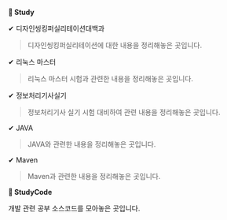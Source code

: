 **📂 Study**

✔ 디자인씽킹퍼실리테이션대백과
> 디자인씽킹퍼실리테이션에 대한 내용을 정리해놓은 곳입니다.

✔  리눅스 마스터
> 리눅스 마스터 시험과 관련한 내용을 정리해놓은 곳입니다.

✔ 정보처리기사실기
> 정보처리기사 실기 시험 대비하여 관련 내용을 정리해놓은 곳입니다.

✔ JAVA
> JAVA와 관련한 내용을 정리해놓은 곳입니다.

✔ Maven
> Maven과 관련한 내용을 정리해놓은 곳입니다.

**📂 StudyCode**

개발 관련 공부 소스코드를 모아놓은 곳입니다.
